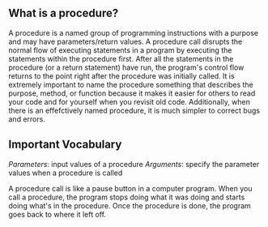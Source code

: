 ## What is a procedure?
A procedure is a named group of programming instructions with a purpose and may have parameters/return values. A procedure call disrupts the normal flow of executing statements in a program by executing the statements within the procedure first. After all the statements in the procedure (or a return statement) have run, the program's control flow returns to the point right after the procedure was initially called. 
It is extremely important to name the procedure something that describes the purpose, method, or function because it makes it easier for others to read your code and for yourself when you revisit old code. Additionally, when there is an effefctively named procedure, it is much simpler to correct bugs and errors.
## Important Vocabulary
*Parameters*: input values of a procedure
*Arguments*: specify the parameter values when a procedure is called


A procedure call is like a pause button in a computer program. When you call a procedure, the program stops doing what it was doing and starts doing what's in the procedure. Once the procedure is done, the program goes back to where it left off.